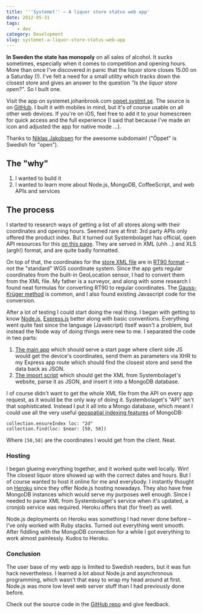 ```yaml
---
title: '''Systemet'' – A liquor store status web app'
date: 2012-05-31
tags:
    - dev
category: Development
slug: systemet-a-liquor-store-status-web-app
---
```


**In Sweden the state has monopoly** on all sales of alcohol. It sucks sometimes, especially when it
comes to competition and opening hours. More than once I've discovered in panic that
the liquor store closes 15.00 on a Saturday (!). I've felt a need for a small utility which tracks
down the closest store and gives an answer to the question _"Is the liquor store open?"_. So I built
one.

Visit the app on systemet.johanbrook.com [oppet.systmt.se](http://oppet.systmt.se). The source is on
[GitHub](https://github.com/johanbrook/systemet). I built it with mobiles in mind, but it's of
course usable on all other web devices. If you're on iOS, feel free to add it to your homescreen for
quick access and the full experience (I said that because I've made an icon and adjusted the app for
native mode ...).

Thanks to [Niklas Jakobsen](http://niklas.jakobsen.se/) for the awesome subdomain! ("Öppet" is
Swedish for "open").

## The "why"

1. I wanted to build it
2. I wanted to learn more about Node.js, MongoDB, CoffeeScript, and web APIs and services

## The process

I started to research ways of getting a list of all stores along with their coordinates and opening
hours. Seemed rare at first: 3rd party APIs only offered the product index. But it turned out
Systembolaget has official, open API resources for this
[on this page](http://www.systembolaget.se/Tjanster/Oppna-APIer/). They are served in XML (uhh ..)
and XLS (argh!) format, and are quite badly formatted.

On top of that, the coordinates for the
[store XML file](http://www.systembolaget.se/Assortment.aspx?butikerombud=1) are in
[RT90 format](http://en.wikipedia.org/wiki/RT90) – not the "standard" WGS coordinate system. Since
the app gets regular coordinates from the built-in GeoLocation sensor, I had to convert them from
the XML file. My father is a surveyor, and along with some research I found neat formulas for
converting RT90 to regular coordinates. The
[Gauss-Krüger method](http://en.wikipedia.org/wiki/Gauss%E2%80%93Kr%C3%BCger_coordinate_system) is
common, and I also found existing Javascript code for the conversion.

After a lot of testing I could start doing the real thing. I began with getting to know
[Node.js](http://nodejs.org), [Express.js](http://expressjs.com/) better along with basic
conventions. Everything went quite fast since the language (Javascript) itself wasn't a problem, but
instead the Node way of doing things were new to me. I separated the code in two parts:

1. [The main app](https://github.com/johanbrook/systemet/blob/master/src/routes.coffee) which should
   serve a start page where client side JS would get the device's coordinates, send them as
   parameters via XHR to my Express app route which should find the closest store and send the data
   back as JSON.
2. [The import script](https://github.com/johanbrook/systemet/blob/master/src/script/import.coffee)
   which should get the XML from Systembolaget's website, parse it as JSON, and insert it into a
   MongoDB database.

I of course didn't want to get the whole XML file from the API on every app request, as it would be
the only way of doing it. Systembolaget's "API" isn't that sophisticated. Instead I put it all into
a Mongo database, which meant I could use all the very useful
[geospatial indexing features](http://www.mongodb.org/display/DOCS/Geospatial+Indexing) of MongoDB:

    collection.ensureIndex loc: "2d"
    collection.find(loc: $near: [50, 50])

Where `[50,50]` are the coordinates I would get from the client. Neat.

### Hosting

I began glueing everything together, and it worked quite well locally. Win! The closest liquor store
showed up with the correct dates and hours. But I of course wanted to host it online for me and
everybody. I instantly thought on [Heroku](http://heroku.com) since they offer Node.js hosting
nowadays. They also have free MongoDB instances which would serve my purposes well enough. Since I
needed to parse XML from Systembolaget's service when it's updated, a cronjob service was required.
Heroku offers that (for free!) as well.

Node.js deployments on Heroku was something I had never done before – I've only worked with Ruby
stacks. Turned out everything went smooth. After fiddling with the MongoDB connection for a while I
got everything to work almost painlessly. Kudos to Heroku.

### Conclusion

The user base of my web app is limited to Swedish readers, but it was fun hack nevertheless. I
learned a lot about Node.js and asynchronous programming, which wasn't that easy to wrap my head
around at first. Node.js was more low level web server stuff than I had previously done before.

Check out the source code in the [GitHub repo](https://github.com/johanbrook/systemet) and give
feedback.
